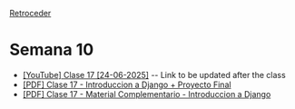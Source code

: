 [Retroceder](./README.md)

# Semana 10

- [[YouTube] Clase 17 [24-06-2025]]() -- Link to be updated after the class
- [[PDF] Clase 17 - Introduccion a Django + Proyecto Final](../../pdfs/Clase%2017%20-%20Intro%20Django%20+%20Proyecto%20Final.pdf)
- [[PDF] Clase 17 - Material Complementario - Introduccion a Django](../../pdfs/Material%20Complementario%20-%20Introduccion%20a%20Django.pdf)
